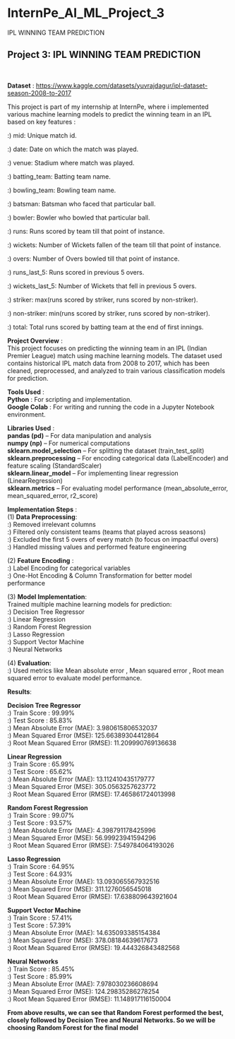 # InternPe_AI_ML_Project_3
IPL WINNING TEAM PREDICTION


## Project 3: IPL WINNING TEAM PREDICTION
<br>

**Dataset** : https://www.kaggle.com/datasets/yuvrajdagur/ipl-dataset-season-2008-to-2017
<br>

This project is part of my internship at InternPe, where i implemented various machine learning models to predict the winning team in an IPL based on key features :
<br>

:) mid: Unique match id.
<br>

:) date: Date on which the match was played.
<br>

:) venue: Stadium where match was played.
<br>

:) batting_team: Batting team name.
<br>

:) bowling_team: Bowling team name.
<br>

:) batsman: Batsman who faced that particular ball.
<br>

:) bowler: Bowler who bowled that particular ball.
<br>

:) runs: Runs scored by team till that point of instance.
<br>

:) wickets: Number of Wickets fallen of the team till that point of instance.
<br>

:) overs: Number of Overs bowled till that point of instance.
<br>

:) runs_last_5: Runs scored in previous 5 overs.
<br>

:) wickets_last_5: Number of Wickets that fell in previous 5 overs.
<br>

:) striker: max(runs scored by striker, runs scored by non-striker).
<br>

:) non-striker: min(runs scored by striker, runs scored by non-striker).
<br>

:) total: Total runs scored by batting team at the end of first innings.
<br>

**Project Overview** :
<br>
This project focuses on predicting the winning team in an IPL (Indian Premier League) match using machine learning models. The dataset used contains historical IPL match data from 2008 to 2017, which has been cleaned, preprocessed, and analyzed to train various classification models for prediction.
<br>


**Tools Used** :
<br>
**Python** : For scripting and implementation.
<br>
**Google Colab** : For writing and running the code in a Jupyter Notebook environment.
<br>

**Libraries Used** :
<br>
**pandas (pd)** – For data manipulation and analysis
<br>
**numpy (np)** – For numerical computations
<br>
**sklearn.model_selection** – For splitting the dataset (train_test_split)
<br>
**sklearn.preprocessing** – For encoding categorical data (LabelEncoder) and feature scaling (StandardScaler)
<br>
**sklearn.linear_model** – For implementing linear regression (LinearRegression)
<br>
**sklearn.metrics** – For evaluating model performance (mean_absolute_error, mean_squared_error, r2_score)
<br>

**Implementation Steps** :
<br>
(1) **Data Preprocessing**:
<br>
:) Removed irrelevant columns
<br>
:) Filtered only consistent teams (teams that played across seasons)
<br>
:) Excluded the first 5 overs of every match (to focus on impactful overs)
<br>
:) Handled missing values and performed feature engineering
<br>

(2) **Feature Encoding** :
<br>
:) Label Encoding for categorical variables
<br>
:) One-Hot Encoding & Column Transformation for better model performance
<br>

(3) **Model Implementation**:
<br>
Trained multiple machine learning models for prediction:
<br>
:) Decision Tree Regressor
<br>
:) Linear Regression
<br>
:) Random Forest Regression
<br>
:) Lasso Regression
<br>
:) Support Vector Machine
<br>
:) Neural Networks
<br>

(4) **Evaluation**:
<br>
:) Used metrics like Mean absolute error , Mean squared error , Root mean squared error to evaluate model performance.

**Results**:
<br>

**Decision Tree Regressor**
<br>
:) Train Score : 99.99%
<br>
:) Test Score : 85.83%
<br>
:) Mean Absolute Error (MAE): 3.980615806532037
<br>
:) Mean Squared Error (MSE): 125.66389304412864
<br>
:) Root Mean Squared Error (RMSE): 11.209990769136638
 <br>

**Linear Regression**
<br>
:) Train Score : 65.99%
<br>
:) Test Score : 65.62%
<br>
:) Mean Absolute Error (MAE): 13.112410435179777
<br>
:) Mean Squared Error (MSE): 305.0563257623772
<br>
:) Root Mean Squared Error (RMSE): 17.465861724013998
<br>

**Random Forest Regression**
<br>
:) Train Score : 99.07%
<br>
:) Test Score : 93.57%
<br>
:) Mean Absolute Error (MAE): 4.398791178425996
<br>
:) Mean Squared Error (MSE): 56.99923941594296
<br>
:) Root Mean Squared Error (RMSE): 7.549784064193026
<br>

**Lasso Regression**
<br>
:) Train Score : 64.95%
<br>
:) Test Score : 64.93%
<br>
:) Mean Absolute Error (MAE): 13.093065567932516
<br>
:) Mean Squared Error (MSE): 311.1276056545018
<br>
:) Root Mean Squared Error (RMSE): 17.638809643921604
 <br>

**Support Vector Machine**
<br>
:) Train Score : 57.41%
<br>
:) Test Score : 57.39%
<br>
:) Mean Absolute Error (MAE): 14.635093385154384
<br>
:) Mean Squared Error (MSE): 378.08184639617673
<br>
:) Root Mean Squared Error (RMSE): 19.444326843482568
<br>

**Neural Networks**
<br>
:) Train Score : 85.45%
<br>
:) Test Score : 85.99%
<br>
:) Mean Absolute Error (MAE): 7.978030236608694
<br>
:) Mean Squared Error (MSE): 124.29835286278254
<br>
:) Root Mean Squared Error (RMSE): 11.148917116150004
<br>

**From above results, we can see that Random Forest performed the best, closely followed by Decision Tree and Neural Networks. So we will be choosing Random Forest for the final model**
<br>



